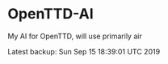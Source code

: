 # OpenTTD-AI
My AI for OpenTTD, will use primarily air

Latest backup: Sun Sep 15 18:39:01 UTC 2019
